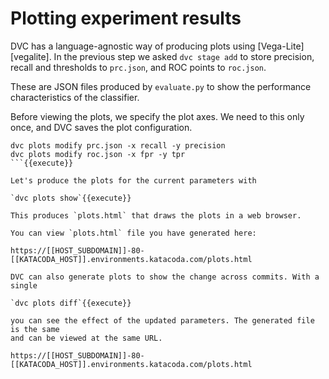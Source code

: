 # Plotting experiment results

DVC has a language-agnostic way of producing plots using [Vega-Lite][vegalite].
In the previous step we asked `dvc stage add` to store precision, recall and
thresholds to `prc.json`, and ROC points to `roc.json`.

These are JSON files produced by `evaluate.py` to show the performance
characteristics of the classifier.

Before viewing the plots, we specify the plot axes. We need to this only once,
and DVC saves the plot configuration. 

```
dvc plots modify prc.json -x recall -y precision
dvc plots modify roc.json -x fpr -y tpr 
```{{execute}}

Let's produce the plots for the current parameters with

`dvc plots show`{{execute}}

This produces `plots.html` that draws the plots in a web browser. 

You can view `plots.html` file you have generated here:

https://[[HOST_SUBDOMAIN]]-80-[[KATACODA_HOST]].environments.katacoda.com/plots.html

DVC can also generate plots to show the change across commits. With a single

`dvc plots diff`{{execute}}

you can see the effect of the updated parameters. The generated file is the same
and can be viewed at the same URL. 

https://[[HOST_SUBDOMAIN]]-80-[[KATACODA_HOST]].environments.katacoda.com/plots.html